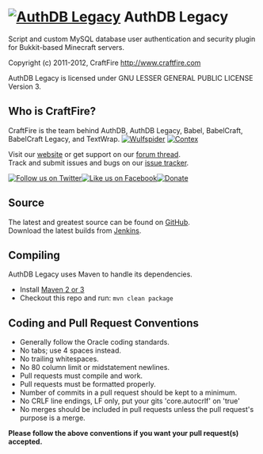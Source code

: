 [![AuthDB Legacy][Project Logo]][Website]
AuthDB Legacy
=============
Script and custom MySQL database user authentication and security plugin for Bukkit-based Minecraft servers.

Copyright (c) 2011-2012, CraftFire <http://www.craftfire.com>

AuthDB Legacy is licensed under GNU LESSER GENERAL PUBLIC LICENSE Version 3.

Who is CraftFire?
-----------------
CraftFire is the team behind AuthDB, AuthDB Legacy, Babel, BabelCraft, BabelCraft Legacy, and TextWrap.
[![Wulfspider](https://secure.gravatar.com/avatar/6f2a0dcb60cd1ebee57875f9326bc98c?d=mm&r=pg&s=48)](http://forums.spout.org/members/wulfspider.1/) 
[![Contex](https://secure.gravatar.com/avatar/166ba849fcd905c8842cb062b879bc09?d=mm&r=pg&s=48)](forums.bukkit.org/members/contex.17559/) 

Visit our [website][Website] or get support on our [forum thread][Forums].  
Track and submit issues and bugs on our [issue tracker][Issues].

[![Follow us on Twitter][Twitter Logo]][Twitter][![Like us on Facebook][Facebook Logo]][Facebook][![Donate][Donate Logo]][Donate]

Source
------
The latest and greatest source can be found on [GitHub].  
Download the latest builds from [Jenkins].  

Compiling
---------
AuthDB Legacy uses Maven to handle its dependencies.

* Install [Maven 2 or 3](http://maven.apache.org/download.html)  
* Checkout this repo and run: `mvn clean package`

Coding and Pull Request Conventions
-----------------------------------
* Generally follow the Oracle coding standards.
* No tabs; use 4 spaces instead.
* No trailing whitespaces.
* No 80 column limit or midstatement newlines.
* Pull requests must compile and work.
* Pull requests must be formatted properly.
* Number of commits in a pull request should be kept to a minimum.
* No CRLF line endings, LF only, put your gits 'core.autocrlf' on 'true'
* No merges should be included in pull requests unless the pull request's purpose is a merge.

**Please follow the above conventions if you want your pull request(s) accepted.**

[Project Logo]: http://cdn.craftfire.com/img/logo/authdb_353x93.png
[CraftFire Logo]: http://cdn.craftfire.com/img/logo/craftfire_150x38.png
[License]: http://www.gnu.org/licenses/lgpl.html
[Website]: http://www.craftfire.com
[Forums]: http://forums.bukkit.org/threads/19760/
[GitHub]: https://github.com/CraftFire/AuthDB-Legacy
[Jenkins]: http://ci.craftfire.com/job/AuthDB%20Legacy
[Issues]: http://issues.craftfire.com
[Twitter]: http://twitter.com/CraftFireDev
[Twitter Logo]: http://cdn.spout.org/img/button/twitter_follow_us.png
[Facebook]: http://facebook.com/CraftFire
[Facebook Logo]: http://cdn.spout.org/img/button/facebook_like_us.png
[Donate]: https://www.paypal.com/cgi-bin/webscr?hosted_button_id=4K4LNLGDM9T6Y&page_style=AuthDB&item_name=AuthDB+Legacy+donation+%28from+github.com%29&cmd=_s-xclick
[Donate Logo]: http://cdn.spout.org/img/button/donate_paypal_96x96.png
